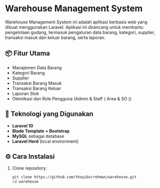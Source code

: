 # Warehouse Management System

Warehouse Management System ini adalah aplikasi berbasis web yang dibuat menggunakan Laravel. Aplikasi ini dirancang untuk membantu pengelolaan gudang, termasuk pengaturan data barang, kategori, supplier, transaksi masuk dan keluar barang, serta laporan.

## 📦 Fitur Utama

- Manajemen Data Barang
- Kategori Barang
- Supplier
- Transaksi Barang Masuk
- Transaksi Barang Keluar
- Laporan Stok
- Otentikasi dan Role Pengguna (Admin & Staff ( Area & SO ))

## 🚀 Teknologi yang Digunakan

- **Laravel 10**
- **Blade Template + Bootstrap**
- **MySQL** sebagai database
- **Laravel Herd** (local environment)


## ⚙️ Cara Instalasi

1. Clone repository:
   ```bash
   git clone https://github.com/thoyiburrohman/warehouse.git
   cd warehouse
